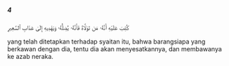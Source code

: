 ##### 4

<span class="ayah">كُتِبَ عَلَيْهِ أَنَّهُۥ مَن تَوَلَّاهُ فَأَنَّهُۥ يُضِلُّهُۥ وَيَهْدِيهِ إِلَىٰ عَذَابِ ٱلسَّعِيرِ</span>

<span class="ayah_translation">yang telah ditetapkan terhadap syaitan itu, bahwa barangsiapa yang berkawan dengan dia, tentu dia akan menyesatkannya, dan membawanya ke azab neraka.</span>
